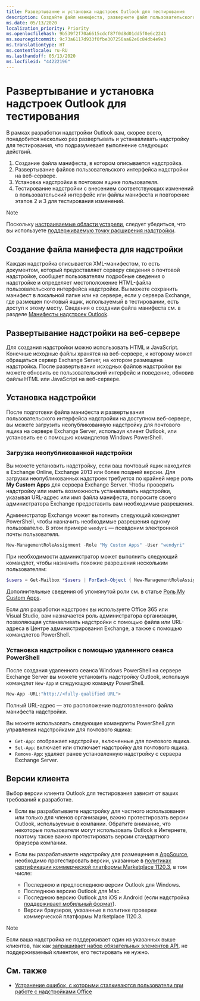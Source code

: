 ```yaml
---
title: Развертывание и установка надстроек Outlook для тестирования
description: Создайте файл манифеста, разверните файл пользовательского интерфейса надстройки на веб-сервере, установите надстройку в своем почтовом ящике, а затем протестируйте ее.
ms.date: 05/13/2020
localization_priority: Priority
ms.openlocfilehash: 9b539f2f70a6615cdcf87f0d8d01dd5f0e6c2241
ms.sourcegitcommit: 9c73a6117d933f0fbe307256aa62e6c84db4e9e3
ms.translationtype: HT
ms.contentlocale: ru-RU
ms.lasthandoff: 05/13/2020
ms.locfileid: "44222196"
---
```

# <a name="deploy-and-install-outlook-add-ins-for-testing"></a>Развертывание и установка надстроек Outlook для тестирования

В рамках разработки надстройки Outlook вам, скорее всего, понадобится несколько раз развертывать и устанавливать надстройку для тестирования, что подразумевает выполнение следующих действий.

1. Создание файла манифеста, в котором описывается надстройка.
1. Развертывание файлов пользовательского интерфейса надстройки на веб-сервере.
1. Установка надстройки в почтовом ящике пользователя.
1. Тестирование надстройки с внесением соответствующих изменений в пользовательский интерфейс или файлы манифеста и повторение этапов 2 и 3 для тестирования изменений.

> [!NOTE]
> Поскольку [настраиваемые области устарели](https://developer.microsoft.com/outlook/blogs/make-your-add-ins-available-in-the-office-ribbon/), следует убедиться, что вы используете [поддерживаемую точку расширения надстройки](outlook-add-ins-overview.md#extension-points).

## <a name="create-a-manifest-file-for-the-add-in"></a>Создание файла манифеста для надстройки

Каждая надстройка описывается XML-манифестом, то есть документом, который предоставляет серверу сведения о почтовой надстройке, сообщает пользователям подробные сведения о надстройке и определяет местоположение HTML-файла пользовательского интерфейса надстройки. Вы можете сохранить манифест в локальной папке или на сервере, если у сервера Exchange, где размещен почтовый ящик, используемый в тестировании, есть доступ к этому месту. Сведения о создании файла манифеста см. в разделе [Манифесты надстроек Outlook](manifests.md).

## <a name="deploy-an-add-in-to-a-web-server"></a>Развертывание надстройки на веб-сервере

Для создания надстройки можно использовать HTML и JavaScript. Конечные исходные файлы хранятся на веб-сервере, к которому может обращаться сервер Exchange Server, на котором размещена надстройка. После развертывания исходных файлов надстройки вы можете обновить ее пользовательский интерфейс и поведение, обновив файлы HTML или JavaScript на веб-сервере.

## <a name="install-the-add-in"></a>Установка надстройки

После подготовки файла манифеста и развертывания пользовательского интерфейса надстройки на доступном веб-сервере, вы можете загрузить неопубликованную надстройку для почтового ящика на сервере Exchange Server, используя клиент Outlook, или установить ее с помощью командлетов Windows PowerShell.

### <a name="sideload-the-add-in"></a>Загрузка неопубликованной надстройки

Вы можете установить надстройку, если ваш почтовый ящик находится в Exchange Online, Exchange 2013 или более поздней версии. Для загрузки неопубликованных надстроек требуется по крайней мере роль **My Custom Apps** для сервера Exchange Server. Чтобы проверить надстройку или иметь возможность устанавливать надстройки, указывая URL-адрес или имя файла манифеста, попросите своего администратора Exchange предоставить вам необходимые разрешения.

Администратор Exchange может выполнить следующий командлет PowerShell, чтобы назначить необходимые разрешения одному пользователю. В этом примере `wendyri` — псевдоним электронной почты пользователя.

```powershell
New-ManagementRoleAssignment -Role "My Custom Apps" -User "wendyri"
```

При необходимости администратор может выполнить следующий командлет, чтобы назначить похожие разрешения нескольким пользователям:

```powershell
$users = Get-Mailbox *$users | ForEach-Object { New-ManagementRoleAssignment -Role "My Custom Apps" -User $_.Alias}
```

Дополнительные сведения об упомянутой роли см. в статье [Роль My Custom Apps](/exchange/my-custom-apps-role-exchange-2013-help).

Если для разработки надстроек вы используете Office 365 или Visual Studio, вам назначается роль администратора организации, позволяющая устанавливать надстройки с помощью файла или URL-адреса в Центре администрирования Exchange, а также с помощью командлетов PowerShell.

### <a name="install-an-add-in-by-using-remote-powershell"></a>Установка надстройки с помощью удаленного сеанса PowerShell

После создания удаленного сеанса Windows PowerShell на сервере Exchange Server вы можете установить надстройку Outlook, используя командлет `New-App` и следующую команду PowerShell.

```powershell
New-App -URL:"http://<fully-qualified URL">
```

Полный URL-адрес — это расположение подготовленного файла манифеста надстройки.

Вы можете использовать следующие командлеты PowerShell для управления надстройками для почтового ящика:

- `Get-App`: отображает надстройки, включенные для почтового ящика.
- `Set-App`: включает или отключает надстройку для почтового ящика.
- `Remove-App`: удаляет ранее установленную надстройку с сервера Exchange Server.

## <a name="client-versions"></a>Версии клиента

Выбор версии клиента Outlook для тестирования зависит от ваших требований к разработке.

- Если вы разрабатываете надстройку для частного использования или только для членов организации, важно протестировать версии Outlook, используемые в компании. Обратите внимание, что некоторые пользователи могут использовать Outlook в Интернете, поэтому также важно протестировать версии стандартного браузера компании.

- Если вы разрабатываете надстройку для размещения в [AppSource](https://appsource.microsoft.com), необходимо протестировать версии, указанные в [политиках сертификации коммерческой платформы Marketplace 1120.3](/legal/marketplace/certification-policies#11203-functionality), в том числе:
  - Последнюю и предпоследнюю версии Outlook для Windows.
  - Последнюю версию Outlook для Mac.
  - Последнюю версию Outlook для iOS и Android (если надстройка [поддерживает мобильный формат](add-mobile-support.md)).
  - Версии браузеров, указанные в политике проверки коммерческой платформы Marketplace 1120.3.

> [!NOTE]
> Если ваша надстройка не поддерживает один из указанных выше клиентов, так как [запрашивает набор обязательных элементов API](apis.md), не поддерживаемый клиентом, его тестировать не нужно.

## <a name="see-also"></a>См. также

- [Устранение ошибок, с которыми сталкиваются пользователи при работе с надстройками Office](../testing/testing-and-troubleshooting.md)
